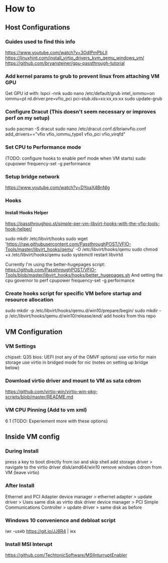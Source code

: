 # How to

## Host Configurations

### Guides used to find this info
https://www.youtube.com/watch?v=3OdlPmPbLII
https://linuxhint.com/install_virtio_drivers_kvm_qemu_windows_vm/
https://github.com/bryansteiner/gpu-passthrough-tutorial

### Add kernel params to grub to prevent linux from attaching VM GPU
Get GPU id with:
  lspci -nnk
sudo nano /etc/default/grub
  intel_iommu=on iommu=pt rd.driver.pre=vfio_pci pci-stub.ids=xx:xx,xx:xx
sudo update-grub

### Configure Dracut (This doesn't seem necessary or improves perf on my setup)
sudo pacman -S dracut
sudo nano /etc/dracut.conf.d/brianvfio.conf
  add_drivers+="vfio vfio_iommu_type1 vfio_pci vfio_virqfd"

### Set CPU to Performance mode
(TODO: configure hooks to enable perf mode when VM starts)
sudo cpupower frequency-set -g performance

### Setup bridge network
https://www.youtube.com/watch?v=DYpaX4BnNlg

### Hooks
#### Install Hooks Helper
https://passthroughpo.st/simple-per-vm-libvirt-hooks-with-the-vfio-tools-hook-helper/

sudo mkdir /etc/libvirt/hooks
sudo wget 'https://raw.githubusercontent.com/PassthroughPOST/VFIO-Tools/master/libvirt_hooks/qemu' -O /etc/libvirt/hooks/qemu
sudo chmod +x /etc/libvirt/hooks/qemu
sudo systemctl restart libvirtd

Currently I'm using the better-hugepages script:
  https://github.com/PassthroughPOST/VFIO-Tools/blob/master/libvirt_hooks/hooks/better_hugepages.sh
And setting the cpu governor to perf
  cpupower frequency-set -g performance

### Create hooks script for specific VM before startup and resource allocation
sudo mkdir -p /etc/libvirt/hooks/qemu.d/win10/prepare/begin/
sudo mkdir -p /etc/libvirt/hooks/qemu.d/win10/release/end/
add hooks from this repo

## VM Configuration

### VM Settings
chipset: Q35
bios: UEFI (not any of the OMVF options)
use virtio for main storage
use virtio in bridged mode for nic (notes on setting up bridge below)
### Download virtio driver and mount to VM as sata cdrom
https://github.com/virtio-win/virtio-win-pkg-scripts/blob/master/README.md

### VM CPU Pinning (Add to vm xml)
<vcpu placement="static">6</vcpu>
<iothreads>1</iothreads>
<cputune>
  <vcpupin vcpu="0" cpuset="2"/>
  <vcpupin vcpu="1" cpuset="3"/>
  <vcpupin vcpu="2" cpuset="4"/>
  <vcpupin vcpu="3" cpuset="5"/>
  <vcpupin vcpu="4" cpuset="6"/>
  <vcpupin vcpu="5" cpuset="7"/>
  <emulatorpin cpuset="0-1"/>
  <iothreadpin iothread="1" cpuset="0-1"/>
</cputune>
(TODO: Experiement more with these options)


## Inside VM config

### During Install
press a key to boot directly from iso and skip shell
add storage driver > navigate to the virtio driver disk/amd64/win10
remove windows cdrom from VM (leave virtio)

### After Install
Ethernet and PCI Adapter
  device manager > ethernet adapter > update driver > Uses same disk as virtio disk driver
  device manager > PCI Simple Communications Controller > update driver > same disk as before

### Windows 10 convenience and debloat script
iwr -useb https://git.io/JJ8R4 | iex

### Install MSI Interupt
https://github.com/TechtonicSoftware/MSIInturruptEnabler
